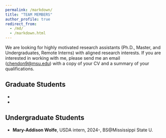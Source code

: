 ```yaml
---
permalink: /markdown/
title: "TEAM MEMBERS"
author_profile: true
redirect_from: 
  - /md/
  - /markdown.html
---
```


We are looking for highly motivated research assistants (Ph.D., Master, and Undergraduates, Remote Interns) with aligned research interests. If you are interested in working with me, please send me an email (chendon9@msu.edu) with a copy of your CV and a summary of your qualifications.


## Graduate Students
- [comment]: <**Cheng OuYang**, PhD student, 2025-, MS@University of Florida>
- [comment]: <**Moeen Ul Islam**, PhD student, 2025-, BS@American International University Bangladesh>

## Undergraduate Students
- **Mary-Addison Wolfe**, USDA intern, 2024-, BS@Mississippi State U.

